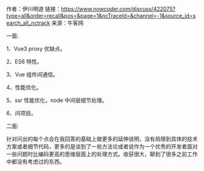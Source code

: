 作者：伊川明道
链接：https://www.nowcoder.com/discuss/422075?type=all&order=recall&pos=&page=1&ncTraceId=&channel=-1&source_id=search_all_nctrack
来源：牛客网



一面:

 1、Vue3 proxy 优缺点。

 2、ES6 特性。

 3、Vue 组件间通信。

 4、性能优化。

 5、ssr 性能优化，node 中间层细节处理。

 6、问项目。

 

 二面:

 针对问出的每个点会在我回答的基础上做更多的延伸说明，没有局限到具体的技术方案或者细节代码，更多的是谈到了一些方法论或者说作为一个优秀的开发者面对一些问题时比编码更高的思维层面上的处理方式。收获很大，聊到了很多之前工作中都没有考虑过的东西。